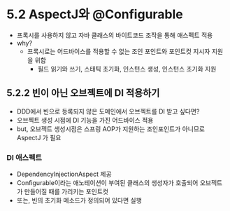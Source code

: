 5.2 AspectJ와 @Configurable
=
- 프록시를 사용하지 않고 자바 클래스의 바이트코드 조작을 통해 애스펙트 적용
- why?
  - 프록시로는 어드바이스를 적용할 수 없는 조인 포인트와 포인트컷 지시자 지원을 위함
    - 필드 읽기와 쓰기, 스태틱 초기화, 인스턴스 생성, 인스턴스 초기화 지원

## 5.2.2 빈이 아닌 오브젝트에 DI 적용하기
- DDD에서 빈으로 등록되지 않은 도메인에서 오브젝트를 DI 받고 싶다면?
- 오브젝트 생성 시점에 DI 기능을 가진 어드바이스 적용
- but, 오브젝트 생성시점은 스프링 AOP가 지원하는 조인포인트가 아니므로 AspectJ 가 필요


### DI 애스펙트
- DependencyInjectionAspect 제공
- Configurable이라는 애노테이션이 부여된 클래스의 생성자가 호출되어 오브젝트가 만들어질 때를 가리키는 포인트컷
- 또는, 빈의 초기화 메소드가 정의되어 있다면 실행
